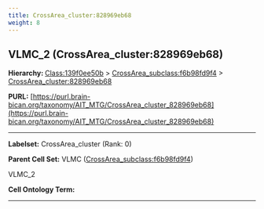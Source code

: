 ```yaml
---
title: CrossArea_cluster:828969eb68
weight: 8
---
```

## VLMC_2 (CrossArea_cluster:828969eb68)
<b>Hierarchy: </b>
[Class:139f0ee50b](../Class_139f0ee50b) >
[CrossArea_subclass:f6b98fd9f4](../CrossArea_subclass_f6b98fd9f4) >
[CrossArea_cluster:828969eb68](../CrossArea_cluster_828969eb68)

**PURL:** [https://purl.brain-bican.org/taxonomy/AIT_MTG/CrossArea_cluster_828969eb68](https://purl.brain-bican.org/taxonomy/AIT_MTG/CrossArea_cluster_828969eb68)

---


**Labelset:** CrossArea_cluster (Rank: 0)

**Parent Cell Set:** VLMC ([CrossArea_subclass:f6b98fd9f4](../CrossArea_subclass_f6b98fd9f4))

VLMC_2


**Cell Ontology Term:** 

[MARKER GENES.]: #


---

[TRANSFERRED ANNOTATIONS.]: #


[AUTHOR ANNOTATION FIELDS.]: #

